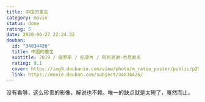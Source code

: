 ```yaml
---
title: 中国的重生
category: movie
status: done
rating: 5
date: 2020-06-27 22:24:32
douban:
  id: "34834426"
  title: 中国的重生
  subtitle: 2019 / 俄罗斯 / 纪录片 / 阿列克谢·杰尼索夫
  rating: 9.1
  cover: https://img9.doubanio.com/view/photo/m_ratio_poster/public/p2569864405.jpg
  link: https://movie.douban.com/subject/34834426/
---
```


没有看够，这么珍贵的影像，解说也不赖。唯一的缺点就是太短了，戛然而止。